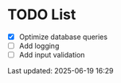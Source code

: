 # TODO List

- [x] Optimize database queries
- [ ] Add logging
- [ ] Add input validation

Last updated: 2025-06-19 16:29
